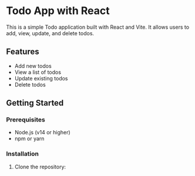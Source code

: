 # Todo App with React

This is a simple Todo application built with React and Vite. It allows users to add, view, update, and delete todos.

## Features

- Add new todos
- View a list of todos
- Update existing todos
- Delete todos

## Getting Started

### Prerequisites

- Node.js (v14 or higher)
- npm or yarn

### Installation

1. Clone the repository:

   